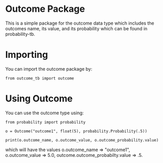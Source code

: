 # Outcome Package

This is a simple package for the outcome data type which includes the outcomes name, its value, and its probability which can be found in probability-tb. 

# Importing

You can import the outcome package by:
``` 
from outcome_tb import outcome
```

# Using Outcome

You can use the outcome type using:
```
from probability import probability

o = Outcome("outcome1", float(5), probability.Probability(.5))

print(o.outcome_name, o.outcome_value, o.outcome_probability.value)
```
which will have the values o.outcome_name => "outcome1", o.outcome_value => 5.0, outcome.outcome_probabilty.value => .5.
